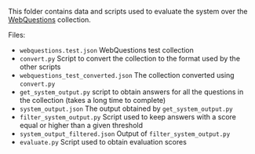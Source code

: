 This folder contains data and scripts used to evaluate the system over the [WebQuestions](https://worksheets.codalab.org/worksheets/0xba659fe363cb46e7a505c5b6a774dc8a) collection.

Files:
* `webquestions.test.json` WebQuestions test collection
* `convert.py` Script to convert the collection to the format used by the other scripts
* `webquestions_test_converted.json` The collection converted using `convert.py`
* `get_system_output.py` script to obtain answers for all the questions in the collection (takes a long time to complete)
* `system_output.json` The output obtained by `get_system_output.py`
* `filter_system_output.py` Script used to keep answers with a score equal or higher than a given threshold
* `system_output_filtered.json` Output of `filter_system_output.py`
* `evaluate.py` Script used to obtain evaluation scores